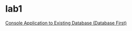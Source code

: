 # lab1

[Console Application to Existing Database (Database First)](https://ef.readthedocs.io/en/staging/platforms/full-dotnet/existing-db.html)
